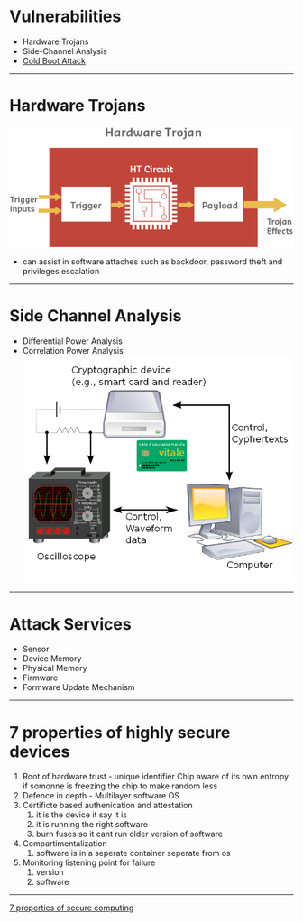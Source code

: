 

# Vulnerabilities
* Hardware Trojans
* Side-Channel Analysis
* [Cold Boot Attack](https://en.wikipedia.org/wiki/Cold_boot_attack)
---
# Hardware Trojans
![Cisco](/Images/Security/HT.png)
* can assist in software attaches such as backdoor, password theft and privileges escalation
---
# Side Channel Analysis
* Differential Power Analysis
* Correlation Power Analysis
![SCA](/Images/Security/SCA.png)

---

# Attack Services
* Sensor
* Device Memory
* Physical Memory
* Firmware 
* Formware Update Mechanism


---
 # 7 properties of highly secure devices
 
 1. Root of hardware trust - unique identifier
 	Chip aware of its own entropy
		if somonne is freezing the chip to make random less 
2. Defence in depth - Multilayer software OS
3. Certificte based authenication and attestation
   1. it is the device it say it is
   2. it is running the right software
   3. burn fuses so it cant run older version of software
4. Compartimentalization
   1. software is in a seperate container seperate from os
5. Monitoring listening point for failure
   1. version
   2. software

---
 [7 properties of secure computing](https://www.microsoft.com/en-us/research/wp-content/uploads/2017/03/SevenPropertiesofHighlySecureDevices.pdf)